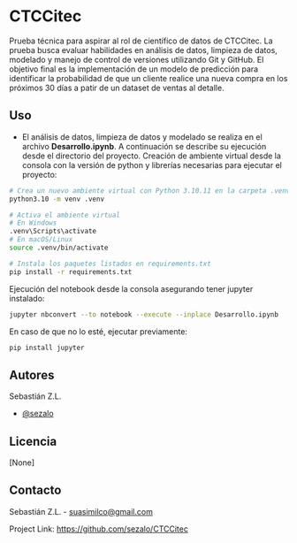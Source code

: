 
# CTCCitec

Prueba técnica para aspirar al rol de científico de datos de CTCCitec. La prueba busca evaluar habilidades en análisis de datos, limpieza de datos, modelado y manejo de control de versiones utilizando Git y GitHub. El objetivo final es la implementación de un modelo de predicción para identificar la probabilidad de que un cliente realice una nueva compra en los próximos 30 días a patir de un dataset de ventas al detalle. 
## Uso
- El análisis de datos, limpieza de datos y modelado se realiza en el archivo **Desarrollo.ipynb**. A continuación se describe su ejecución desde el directorio del proyecto.
Creación de ambiente virtual desde la consola con la versión de python y librerías necesarias para ejecutar el proyecto:
```bash
# Crea un nuevo ambiente virtual con Python 3.10.11 en la carpeta .venv
python3.10 -m venv .venv

# Activa el ambiente virtual
# En Windows
.venv\Scripts\activate
# En macOS/Linux
source .venv/bin/activate

# Instala los paquetes listados en requirements.txt
pip install -r requirements.txt
```

Ejecución del notebook desde la consola asegurando tener jupyter instalado:
```bash
jupyter nbconvert --to notebook --execute --inplace Desarrollo.ipynb
```
En caso de que no lo esté, ejecutar previamente: 
```bash
pip install jupyter
```

## Autores
Sebastián Z.L.
- [@sezalo](https://github.com/sezalo)


## Licencia

[None]


## Contacto
Sebastián Z.L. - suasimilco@gmail.com

Project Link: https://github.com/sezalo/CTCCitec